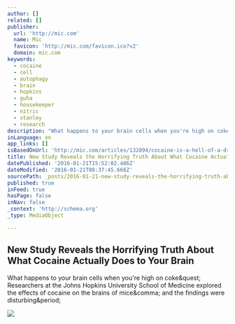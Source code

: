 ```yaml
---
author: []
related: []
publisher:
  url: 'http://mic.com'
  name: Mic
  favicon: 'http://mic.com/favicon.ico?v2'
  domain: mic.com
keywords:
  - cocaine
  - cell
  - autophagy
  - brain
  - hopkins
  - guha
  - housekeeper
  - nitric
  - stanley
  - research
description: "What happens to your brain cells when you're high on coke? Researchers at the Johns Hopkins University School of Medicine explored the effects of cocaine on the brains of mice, and the findings were disturbing."
inLanguage: en
app_links: []
isBasedOnUrl: 'http://mic.com/articles/132894/cocaine-is-a-hell-of-a-drug-that-could-make-your-brain-literally-eat-itself?utm_source=policymicFB&utm_medium=main&utm_campaign=social#.rxQLRZW46'
title: New Study Reveals the Horrifying Truth About What Cocaine Actually Does to Your Brain
datePublished: '2016-01-21T15:52:02.486Z'
dateModified: '2016-01-21T08:37:45.666Z'
sourcePath: _posts/2016-01-21-new-study-reveals-the-horrifying-truth-about-what-cocaine-ac.md
published: true
inFeed: true
hasPage: false
inNav: false
_context: 'http://schema.org'
_type: MediaObject

---
```

<article style=""><h1>New Study Reveals the Horrifying Truth About What Cocaine Actually Does to Your Brain</h1><p>What happens to your brain cells when you're high on coke&amp;quest; Researchers at the Johns Hopkins University School of Medicine explored the effects of cocaine on the brains of mice&amp;comma; and the findings were disturbing&amp;period;</p><img src="http://thumbs.mic.com/OTcyYjJmYzA4YSMvelpuVFpsZERBS1NJRjEtNExYRjAzemgzTm9VPS8weDA6NDEzeDIxNi8xMjAweDYzMC9maWx0ZXJzOnF1YWxpdHkoNzApL2h0dHA6Ly9zMy5hbWF6b25hd3MuY29tL3BvbGljeW1pYy1pbWFnZXMvNmc5eDluZWJ3Z2p5eXE4enFxZnhyY2J0MHoza21kem9ueWM5ZTdlcWtmYnU0aWV1enp5MnlxdmRiYjk3eXpidi5qcGc=.jpg" /></article>